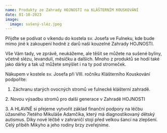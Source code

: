 ```yaml
---
name: Produkty ze Zahrady HOJNOSTI na KLÁŠTERNÍM KOUSKOVÁNÍ
date: 01-10-2023
image:
  image: sušený-sléz.jpeg
---
```

Přijďte se podívat o víkendu do kostela sv. Josefa ve Fulneku, kde bude mimo jiné  k zakoupení hodně z darů naši kouzelné Zahrady HOJNOSTI. 

Vše Vám tady, ve zprávě, neukážeme, ale těšit se můžete na sušené byliny, včetně slézu, levandulí, měsíčku a dalších. Mnoho z  produktů se hodí také jako dárky a tak už můžete smýšlet i na ty pod stromeček.

Nákupem v kostele sv. Josefa při VIII. ročníku Klášterního Kouskování podpoříte:

1. Záchranu starých ovocných stromů ve fulnecké klášterní zahradě.  

2﻿. Novou výsadbu stromů pro další generace v Zahradě HOJNOSTI

3﻿. A HLAVNĚ si přejeme vytvořit základ finanční podpory na léčbu úžasného 7letého Mikuláše Adamčíka, který má diagnostikovaný dětský autismus. Díky nové léčbě v zahraničí stojí před velkou šancí na zlepšení. Celý příběh Mikyho a jeho rodiny brzy zveřejníme.